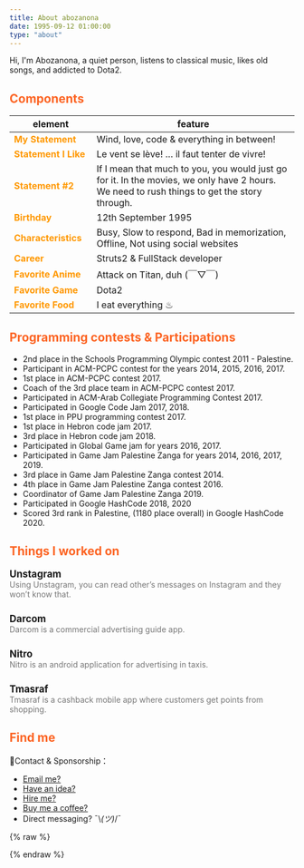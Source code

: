 ```yaml
---
title: About abozanona
date: 1995-09-12 01:00:00
type: "about"
---
```


Hi, I'm Abozanona, a quiet person, listens to classical music, likes old songs, and addicted to Dota2.

## Components

| element | feature |
| ----| ---- |
| My Statement | Wind, love, code & everything in between! |
| Statement I Like | Le vent se lève! … il faut tenter de vivre! |
| Statement #2 | If I mean that much to you, you would just go for it. In the movies, we only have 2 hours. We need to rush things to get the story through. |
| Birthday | 12th September 1995 |
| Characteristics | Busy, Slow to respond, Bad in memorization, Offline, Not using social websites |
| Career | Struts2 & FullStack developer |
| Favorite Anime | Attack on Titan, duh (￣▽￣) |
| Favorite Game | Dota2 |
| Favorite Food | I eat everything ♨ |

## Programming contests & Participations

- 2nd place in the  Schools Programming Olympic contest 2011 - Palestine.
- Participant in ACM-PCPC contest for the years 2014, 2015, 2016, 2017.
- 1st place in ACM-PCPC contest 2017.
- Coach of the 3rd place team in ACM-PCPC contest 2017.
- Participated in ACM-Arab Collegiate Programming Contest 2017.
- Participated in Google Code Jam 2017, 2018.
- 1st place in PPU programming contest 2017.
- 1st place in Hebron code jam 2017.
- 3rd place in Hebron code jam 2018.
- Participated in Global Game jam for years 2016, 2017.
- Participated in Game Jam Palestine Zanga for years 2014, 2016, 2017, 2019.
- 3rd place in Game Jam Palestine Zanga contest 2014.
- 4th place in Game Jam Palestine Zanga contest 2016.
- Coordinator of Game Jam Palestine Zanga 2019.
- Participated in Google HashCode 2018, 2020
- Scored 3rd rank in Palestine, (1180 place overall) in Google HashCode 2020.


## Things I worked on

<div class="work">
    <div class="work-title">
        Unstagram
        <a href="https://chrome.google.com/webstore/detail/unstagram-instagram-messe/mfoefahdnhpopjcdmkpkncedcamplcei"><i class="fas fa-link"></i></a>
        <a href="https://github.com/abozanona/Unstagram"><i class="fab fa-github"></i></a>
    </div>
    <div class="work-desc">Using Unstagram, you can read other’s messages on Instagram and they won’t know that.</div>
</div>
<div class="work">
    <div class="work-title">
        Darcom
        <a href="https://darcom.ps/"><i class="fas fa-link"></i></a>
    </div>
    <div class="work-desc">Darcom is a commercial advertising guide app.</div>
</div>
<div class="work">
    <div class="work-title">
        Nitro
        <a href="https://nitro.co.com/"><i class="fas fa-link"></i></a>
    </div>
    <div class="work-desc">Nitro is an android application for advertising in taxis.</div>
</div>
<div class="work">
    <div class="work-title">
        Tmasraf
        <a href="https://nitro.co.com/"><i class="fas fa-link"></i></a>
    </div>
    <div class="work-desc">Tmasraf is a cashback mobile app where customers get points from shopping.</div>
</div>

## Find me

🍭Contact & Sponsorship：

- [Email me?](mailto:abozanona@gmail.com?subject=That%20Astonishing%20Movie...&body=Hi%20Abozanona%2C%0D%0A%0D%0AI%20have%20found%20a%20movie%20%26%20I'm%20sure%20you'll%20love%20it!%0D%0AMaybe%20we%20should%20watch%20it%20together%3F%0D%0ALet%20me%20know%20when%20you're%20free!%0D%0A%0D%0AYagami%20Light.)
- [Have an idea?](mailto:abozanona@gmail.com?subject=That%20Astonishing%20Movie...&body=Hi%20Abozanona%2C%0D%0A%0D%0AI%20have%20found%20a%20movie%20%26%20I'm%20sure%20you'll%20love%20it!%0D%0AMaybe%20we%20should%20watch%20it%20together%3F%0D%0ALet%20me%20know%20when%20you're%20free!%0D%0A%0D%0AYagami%20Light.)
- [Hire me?](/assets/abozanona-resume.pdf)
- [Buy me a coffee?](https://www.buymeacoffee.com/abozanon)
- Direct messaging? ¯\\_(ツ)_/¯


{% raw %}
<style>
.post-body thead {
    display: none;
}

td:first-child {
    width: 130px;
    font-weight: bold;
    color: #ff9800;
}

h2 {
    color: #fc6423;
}

.work {
    margin-bottom: 25px;
}

.work-title {
    font-size: 17px;
    font-weight: bold;
}

.work-title a {
    margin-left: 5px;
    font-size: 14px;
    color: #777;
}

.work-desc {
    color: #777;
}

.work-desc img:first-child {
    display: inline;
    vertical-align: top;
    margin-left: 10px !important;
}

.post-body img {
    display: inline;
    vertical-align: top;
}

.post-body li a {
    margin-right: 10px;
}
</style>
{% endraw %}